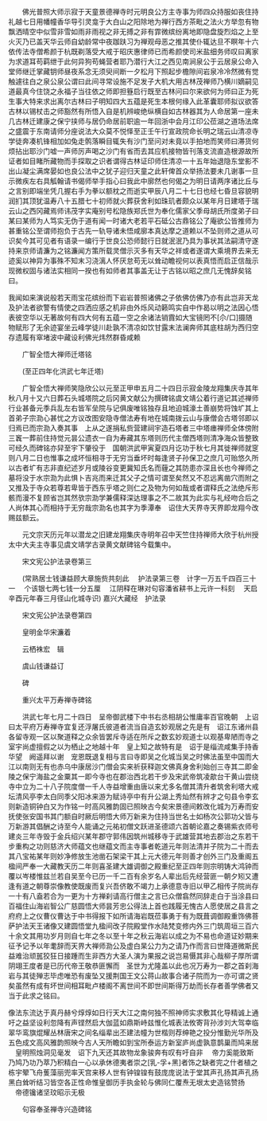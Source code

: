 <!-- { "loadSidebar": true } -->
　　佛光普照大师示寂于天童景德禅寺时元明良公方主寺事为师四众持服如丧住持礼越七日用幡幢香华导引灵龛于大白山之阳除地为禅行西方茶毗之法火方举忽有物飘洒晴空中似雪非雪如雨非雨视之非无搏之非有霏微缤纷离地即隐盘旋烈焰之上至火灭乃已盖天华云师自幼龄常中夜跏趺习为禅观母恶之推其使仆辄达旦不瞑年十六依传法寺僧希颜于杭既剃落受大戒于昭庆惠律师已而希颜使司米盐细务师叹曰离家为求道耳苟羁绁于此何异狗苟蝇营者耶乃潜行大江之西见南涧泉公于云居泉公命入堂师继迁掌藏钥师昼夜系念无须臾间断一夕松月下照起步檐隙间岩泉冷冷然微有觉触遽往白之泉公泉公谓曰此间寻常设施不足发子大机大用古林茂禅师乃横川嫡嗣见道最真今住饶之永福子当往依之师即担簦启行既至古林问曰尔来欲何为师曰正为死生事大特来求出离尔古林曰子明知四大五蕴是死生本根何缘入此革囊耶师拟议欲答古林以锡杖击之师豁然有所悟入自是机辨峻绝纵横自如古林器其为人命居第一座未几古林迁建康之保宁挟师与居仍命居前职逾一年回浙中会月江印公莅湖之道场法席之盛震于东南请师分座说法大众莫不悦怿至正壬午行宣政院命长明之瑞云山清凉寺学徒奔凑机锋相加如兔走鹘落瞬目辄失有沙门至问对未竟以手拍地而笑师曰滞货何烦拈出耶沙门嘘一声师厉声喝之沙门有省而去其应机接物皆刊落支流直造根源故所证者如目睹所藏物而手探取之识者谓得古林证印师住清凉一十五年始退隐东堂影不出山凝尘满席晏如也良公法中之犹子迎归天童之此轩俾首众举扬法要未几谢事一旦示微疾左右具觚翰请书偈师举手指心曰我此中廓然也何偈之为明日请两序诸比丘与之言别即端坐凭几握右手为拳以额枕之而逝实甲辰八月二十七日也经七昏旦容貌明润扪其顶犹温寿八十五腊七十初师就火葬获舍利如珠玑者颇众以某年月日建塔于瑞云山之西冈藏焉师讳茂字实庵别号松隐族郑氏世为奉化儒家父季母胡氏所度弟子曰某曰某师为人笃实无伪于道有闻一时诸大老若平石砥公古鼎铭公了庵欲公皆推师为甚重铭公至谓师抱负于古先一轨导诸未悟咸廓本真达摩之道赖以不坠则师之道从可识矣今其可见者有语录一编行于世良公恐师懿行日就泯泯乃具为事状其法嗣清守遂持来京师请濂为之铭濂闻方策所载灵僧示灭多有天华之祥或者遂谓大乘境界去来无迹奚以神异为事殊不知末习浇漓人怀厌怠苟无以耸动瞻视何以表真悟而启正信哉示现微权固与诸法实相同一揆也有如师者其事盖无让于古铭以昭之庶几无愧辞矣铭曰。

我闻如来演说般若天雨宝花缤纷而下岩岩普照诸佛之子依佛仿佛乃亦有此岂非天龙及护法者欲警有情使之四洒应感之机非由外烁风动籁鸣实自中作曷以明之法因心悟表彼空华以无著故何有四大何有五蕴一空之余诸法销霣如大宝镜罔不[尒/口]摄随物赋形了无余迹宴坐云峰学徒川赴孰不清凉如饮甘露末法澜奔师其底柱胡为西归空存遗履有窣堵波中藏设利佛光炜然群昏咸赖

　　广智全悟大禅师迁塔铭

　　(至正四年化洪武七年迁塔)

　　广智全悟大禅师笑隐欣公以元至正甲申五月二十四日示寂金陵龙翔集庆寺其年秋八月十又六日葬石头城塔院之后冈黄文献公为撰碑铭虞文靖公着行道记其述禅师行业甚备元季兵乱左右皆军垒院与记俱废唯铭独存且地迫城濠土善崩势将蚀圹其上首弟子宗泐心甚忧之方议改图安隐寺僧法寿有地在城南拨云山与康僧会古塔邻即以归焉已而宗泐入奏其事　上从之遂捐私赀营建祠宇造石塔者三中塔瘗禅师全体傍附三竁一葬前住持觉元昙公遗衣一自为寿藏其东塔则历代主僧西塔则清净海众皆整致可经久而碑铭亦舁至宇下肇役于　国朝洪武甲寅夏四月讫功于秋七月其徙禅师就窆则八月二日也惟事之成坏恒相寻于无穷当垂坏时每逢贤子孙保卫之庶几可贻悠久所以古者圹有志非直纪述岁月或陵谷变更冀知氏名而薶之其防患亦深且长也今禅师之墓将没于水宗泐为此惧卜吉兆而来迁其父子之情可谓至矣然又不忍远离凿穴而附之又推及于寺众若尊若卑皆于西东乎塔之则仁之及物为何如哉或者谓释氏之法绝斥形骸而漫不复顾省岂其然欤宗泐学兼儒释深达理事之不二故其为此实与礼经吻合后之人尚体其心而相持于无穷哉宗泐名也其字为季潭奉　诏住大天界寺天界即龙翔今改赐兹额云。

　　元文宗天历元年以潜龙之旧建龙翔集庆寺明年召中天竺住持禅师大欣于杭州授太中大夫主寺事见虞文靖学古录黄文献碑铭今载集中。

　　宋文宪公护法录卷第三

　　(常熟居士钱谦益顾大章施赀共刻此
　护法录第三卷　计字一万五千四百三十一
　个该银七两七钱一分五厘
　江阴释在琳对句容潘省耕书上元许一科刻
　天启辛酉元年春三月径山化城寺识)
嘉兴大藏经　护法录


　　宋文宪公护法录卷第四

　　皇明金华宋濂着

　　云栖袾宏　辑

　　虞山钱谦益订

　　碑

　　重兴太平万寿禅寺碑铭

　　洪武七年七月二十四日　呈帝御武楼下中书右丞相胡公惟庸率百官晚朝　上诏曰太平府万寿禅寺宜复还浮屠氏彼道者流当自造玄妙观居之先是有　诏江东诸州县各留寺观一区以聚道释之众余皆罢斥寺适在所斥之数玄妙观道士以观基卑陋而寺之室宇尚虚擅假之以为栖止之地越十年　皇上知之故特有是　诏于是缁流咸集手持香华望　阙遥拜以谢　宠恩既退复相与言曰寺即吴之化城当吴之时佛法虽至中国而大江以南则无有也赤乌中康居沙门僧会实来祈获释迦文佛真身舍利始创三寺其二即金陵之保宁海盐之金粟其一即今寺也在郡治西北若干步及宋武帝筑凌歊台干黄山尝绕寺中立为二十八子院度僧一千人寺益增重由唐以来尤多名僧其清升者筑舍利塔大戒坛清风亭李太白同季父阳冰来游为赋诗亭中有升公湖上秀灿然有辨才之句县令李玄则新造铜钟白又为作铭一时高风雅韵固已照映古今矣宋景德间敕改化城为万寿而安抚使张安国书其门额自时厥后明悟大师万新来为住持当世名士如杨次公郭功父皆与万新游其倡酬之诗至今人能诵之元祐初僧文跃进圣德颂六首朝论嘉之奏锡紫衣师号建炎三年寺毁于金兵绍兴某年郡守郭伟因筑州城移寺于武雄营其地去郡治之东若干步重构之功则慈济大师蕴文也继蕴文而主寺事者乾道元年则法清并子院为二十而去其八宝祐某年则妙净修放生池凿石架梁干其上元大德元年则善才创外三门及重阁五楹间严奉一大藏教天历二年则喜圣建大雄调御之殿重纪至正四年则宗明铸大鸿钟而覆以岑楼惟兹兰若自吴至今已历一千二百有余岁名人辈出后先经营匪一朝夕矧又遭逢有道之朝尊崇像教使既废而复兴吾侪敢不竭力上承德意寺旧以甲乙相传子院尚存一十有八盍若合为一更为十方禅刹请高行僧主之言已众僧翕然同辞走白于当涂县曰百福住山海岩智公广慈圆悟大师昙芳忠公得法上首也践履无愧古人愿使居之县言之府府上之仪曹仪曹达于中书得报下如所请海岩既莅事勇于有为既葺调御殿重饰佛菩萨护法天王诸像又建圆悟堂九楹间改子院殿堂作水陆梵变修内外三门筑周垣三百六十余文其用功岁月则自七年之冬以至十年之秋云海岩以成之为不易也命道证妙期来征予记予以年耄辞而天界大禅师泐公及虚白杲公力为之请乃作而言曰世降道微斯民益难治顽嚚狡狂日接踵而生非西方大圣人演为果报之说岂易慑其非心哉柳子厚所谓阴翊王度者是已历代帝王敬恭匪懈而　圣世为尤隆盖以此也况万寿为一郡之首刹海岩与其徒殚志毕虑唯恐有废坠又援荆国王文公蒋山故事合诸子院而为一亦可谓之贤矣虽然有成有坏世间相耳毗卢楼阁不离世间不即世间斯得万劫而长存者善学佛者又当于此求之铭曰。

像法东流达于真丹赫兮焞焞如日行天大江之南何独不照神师实求敷其化导精诚上通吁之益坚设利忽降有声铿然启大伽蓝如鼎斯峙兹惟化城表法攸寄背孙涉刘大驾幸临翠华鸾旗焜耀丛林唐宋之间名缁辈出丕建法幢为世楷则荐绅艳之投分惟勤光华所及五色成文高风雅韵照映今古人天所瞻如到宝所泰运方新室庐尚虚孰意鹊巢而鸠来居
　皇明照烛洞见毫发　诏下九天还其故物龙象骏奔有叹有吁自非
　帝力奚能致斯乃鸠乃功乃萃乃积精白一心以承休德夷者崇之[乳-孚+黑]者饰之缺者完之什者植之栋宇翚飞舟蒦藻丽兜率天宫来移人世有钟锽锽有鼓庞庞说法于堂其声孔扬其声孔扬黑白耸听结习皆空各正性命惟皇御历手执金轮与佛同仁覆焘无垠太史造铭赞扬
　帝德镵诸坚玟昭示无极

　　句容奉圣禅寺兴造碑铭

